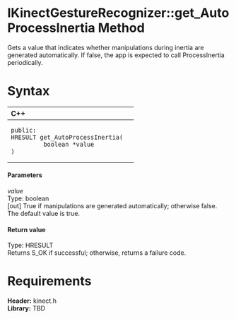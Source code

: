 IKinectGestureRecognizer::get\_AutoProcessInertia Method  
========================================================  

Gets a value that indicates whether manipulations during inertia are generated automatically. If false, the app is expected to call ProcessInertia periodically. <span id="syntaxSection"></span>

Syntax  
======  

<table>
<colgroup>
<col width="100%" />
</colgroup>
<thead>
<tr class="header">
<th align="left">C++</th>
</tr>
</thead>
<tbody>
<tr class="odd">
<td align="left"><pre><code>public:  
HRESULT get_AutoProcessInertia(  
         boolean *value  
)</code></pre></td>
</tr>
</tbody>
</table>

<span id="ID4EG"></span>
#### Parameters  

*value*    
Type: boolean  
[out] True if manipulations are generated automatically; otherwise false. The default value is true.  

<span id="ID4EP"></span>
#### Return value  

Type: HRESULT  
Returns S\_OK if successful; otherwise, returns a failure code.  

<span id="requirements"></span>

Requirements  
============  

**Header:** kinect.h  
**Library:** TBD  



<!--Please do not edit the data in the comment block below.-->
<!--
TOCTitle : get_AutoProcessInertia Method
RLTitle : IKinectGestureRecognizer::get_AutoProcessInertia Method
KeywordK : get_AutoProcessInertia method
KeywordK : IKinectGestureRecognizer::get_AutoProcessInertia method
KeywordF : IKinectGestureRecognizer::get_AutoProcessInertia
KeywordF : get_AutoProcessInertia
KeywordF : Microsoft.Kinect.kinect.IKinectGestureRecognizer.get_AutoProcessInertia(boolean@)
KeywordA : M:Microsoft.Kinect.kinect.IKinectGestureRecognizer.get_AutoProcessInertia(boolean@)
AssetID : M:Microsoft.Kinect.kinect.IKinectGestureRecognizer.get_AutoProcessInertia(boolean@)
Locale : en-us
CommunityContent : 1
APIType : Managed
APILocation : 
APIName : Microsoft.Kinect.kinect.IKinectGestureRecognizer::get_AutoProcessInertia
TargetOS : Windows
TopicType : kbSyntax
DevLang : C++
DocSet : K4Wv2
ProjType : K4Wv2Proj
Technology : Kinect for Windows
Product : Kinect for Windows SDK v2
productversion : 20
-->
